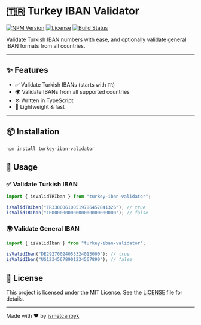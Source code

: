 # 🇹🇷 Turkey IBAN Validator

[![NPM Version](https://img.shields.io/npm/v/turkey-iban-validator.svg)](https://www.npmjs.com/package/turkey-iban-validator)
[![License](https://img.shields.io/npm/l/turkey-iban-validator.svg)](./LICENSE)
[![Build Status](https://img.shields.io/badge/build-passing-brightgreen.svg)](#)

Validate Turkish IBAN numbers with ease, and optionally validate general IBAN formats from all countries.

---

## ✨ Features

- ✅ Validate Turkish IBANs (starts with `TR`)
- 🌍 Validate IBANs from all supported countries
- ⚙️ Written in TypeScript
- 🚀 Lightweight & fast

---

## 📦 Installation

```bash
npm install turkey-iban-validator


```

## 🔧 Usage

### ✅ Validate Turkish IBAN

```ts
import { isValidTRIban } from "turkey-iban-validator";

isValidTRIban("TR330006100519786457841326"); // true
isValidTRIban("TR000000000000000000000000"); // false
```

### 🌍 Validate General IBAN

```ts
import { isValidIban } from "turkey-iban-validator";

isValidIban("DE29270024055324013000"); // true
isValidIban("US12345678901234567890"); // false
```

## 📄 License

This project is licensed under the MIT License. See the [LICENSE](LICENSE) file for details.

---

Made with ❤️ by [ismetcanbyk](https://github.com/ismetcanbyk)
